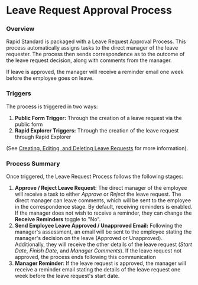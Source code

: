 # Leave Request Approval Process

### Overview

Rapid Standard is packaged with a Leave Request Approval Process. This process automatically assigns tasks to the direct manager of the leave requester. The process then sends correspondence as to the outcome of the leave request decision, along with comments from the manager. 

If leave is approved, the manager will receive a reminder email one week before the employee goes on leave.

### Triggers

The process is triggered in two ways:

1. **Public Form Trigger:** Through the creation of a leave request via the public form
2. **Rapid Explorer Triggers:** Through the creation of the leave request through Rapid Explorer

(See [Creating, Editing, and Deleting Leave Requests](../1-creating-editing-and-deleting-leave-requests/1-creating-editing-and-deleting-leave-requests.md) for more information).

### Process Summary

Once triggered, the Leave Request Process follows the following stages:

1. **Approve / Reject Leave Request:** The direct manager of the employee will receive a task to either *Approve* or *Reject* the leave request. The direct manager can leave comments, which will be sent to the employee in the correspondence stage. By default, receiving reminders is enabled. If the manager does not wish to receive a reminder, they can change the **Receive Reminders** toggle to "No".
2. **Send Employee Leave Approved / Unapproved Email:** Following the manager's assessment, an email will be sent to the employee stating the manager's decision on the leave (Approved or Unapproved). Additionally, they will receive the other details of the leave request (*Start Date*, *Finish Date*, and *Manager Comments*). If the leave request not approved, the process ends following this communication
3. **Manager Reminder**: If the leave request is approved, the manager will receive a reminder email stating the details of the leave request one week before the leave request's start date.